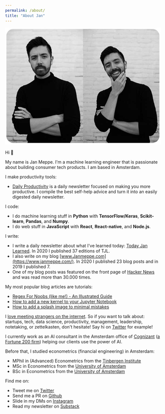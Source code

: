 ```yaml
---
permalink: /about/
title: "About Jan"
---
```


<img src="/assets/images/bio-photo5.jpg" style="max-height: 400px">

Hi 👋

My name is Jan Meppe. I'm a machine learning engineer that is passionate
about building consumer tech products. I am based in Amsterdam.

I make productivity tools:

* [Daily Productivity](https://janmeppe.substack.com/) is a daily newsletter focused on making you more productive. I compile the best self-help advice and turn it into an easily digested daily newsletter. 

I code:

* I do machine learning stuff in **Python** with **TensorFlow/Keras**, **Scikit-learn**, **Pandas**, and **Numpy**.
* I do web stuff in **JavaScript** with **React**, **React-native**, and **Node.js**.

I write:

* I write a daily newsletter about what I've learned today: [Today Jan Learned](https://janmeppe.substack.com/). In 2020 I published 37 editions of TJL. 
* I also write on my blog [www.Janmeppe.com](https://www.janmeppe.com/). In 2020 I published 23 blog posts and in 2019 I published 7. 
* One of my blog posts was featured on the front page of [Hacker News](https://news.ycombinator.com/item?id=20608032) and was read more than 30.000 times.

My most popular blog articles are tutorials:

* [Regex For Noobs (like me!) - An Illustrated Guide](https://www.janmeppe.com/blog/regex-for-noobs/)
* [How to add a new kernel to your Jupyter Notebook](https://www.janmeppe.com/blog/how-to-add-new-kernel-in-jupyter-notebook/)
* [How to add a splash image to minimal mistakes](https://www.janmeppe.com/blog/how-to-add-splash-to-minimal-mistakes/)

I [love meeting strangers on the internet](https://www.kalzumeus.com/standing-invitation/). So if you want to talk about: startups, tech, data science, productivity, management, leadership, notetaking, or zettelkasten, don't hesitate! Say hi on [Twitter](https://twitter.com/Janmeppe) for example!

I currently work as an AI consultant in the Amsterdam office of
[Cognizant](https://www.cognizant.com/nl-nl/) ([a Fortune
200 firm](https://fortune.com/fortune500/)) helping our clients use the power of AI.

Before that, I studied econometrics (financial engineering) in Amsterdam: 

- MPhil in (Advanced) Econometrics from the [Tinbergen Institute](https://www.tinbergen.nl/home)
- MSc in Econometrics from the [University of Amsterdam](https://www.uva.nl/en)
- BSc in Econometrics from the [University of Amsterdam](https://www.uva.nl/en)

Find me on:

* Tweet me on [Twitter](https://twitter.com/Janmeppe)
* Send me a PR on [Github](https://github.com/rainymood)
* Slide in my DMs on [Instagram](https://www.instagram.com/janmeppe/)
* Read my newsletter on [Substack](https://janmeppe.substack.com)